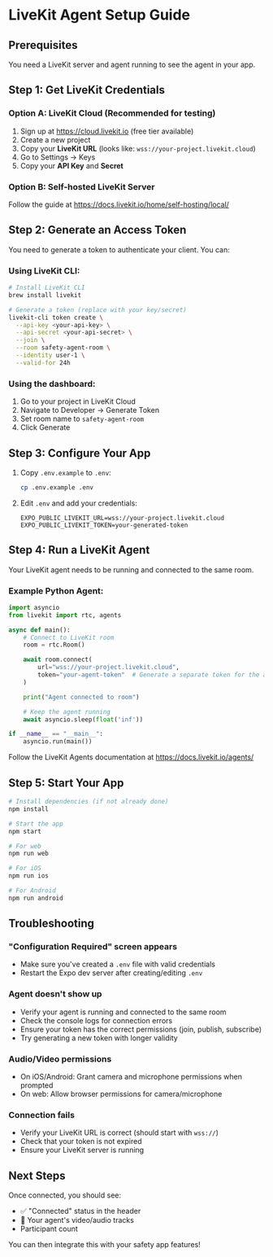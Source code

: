 # LiveKit Agent Setup Guide

## Prerequisites

You need a LiveKit server and agent running to see the agent in your app.

## Step 1: Get LiveKit Credentials

### Option A: LiveKit Cloud (Recommended for testing)

1. Sign up at https://cloud.livekit.io (free tier available)
2. Create a new project
3. Copy your **LiveKit URL** (looks like: `wss://your-project.livekit.cloud`)
4. Go to Settings → Keys
5. Copy your **API Key** and **Secret**

### Option B: Self-hosted LiveKit Server

Follow the guide at https://docs.livekit.io/home/self-hosting/local/

## Step 2: Generate an Access Token

You need to generate a token to authenticate your client. You can:

### Using LiveKit CLI:

```bash
# Install LiveKit CLI
brew install livekit

# Generate a token (replace with your key/secret)
livekit-cli token create \
  --api-key <your-api-key> \
  --api-secret <your-api-secret> \
  --join \
  --room safety-agent-room \
  --identity user-1 \
  --valid-for 24h
```

### Using the dashboard:

1. Go to your project in LiveKit Cloud
2. Navigate to Developer → Generate Token
3. Set room name to `safety-agent-room`
4. Click Generate

## Step 3: Configure Your App

1. Copy `.env.example` to `.env`:
   ```bash
   cp .env.example .env
   ```

2. Edit `.env` and add your credentials:
   ```
   EXPO_PUBLIC_LIVEKIT_URL=wss://your-project.livekit.cloud
   EXPO_PUBLIC_LIVEKIT_TOKEN=your-generated-token
   ```

## Step 4: Run a LiveKit Agent

Your LiveKit agent needs to be running and connected to the same room.

### Example Python Agent:

```python
import asyncio
from livekit import rtc, agents

async def main():
    # Connect to LiveKit room
    room = rtc.Room()

    await room.connect(
        url="wss://your-project.livekit.cloud",
        token="your-agent-token"  # Generate a separate token for the agent
    )

    print("Agent connected to room")

    # Keep the agent running
    await asyncio.sleep(float('inf'))

if __name__ == "__main__":
    asyncio.run(main())
```

Follow the LiveKit Agents documentation at https://docs.livekit.io/agents/

## Step 5: Start Your App

```bash
# Install dependencies (if not already done)
npm install

# Start the app
npm start

# For web
npm run web

# For iOS
npm run ios

# For Android
npm run android
```

## Troubleshooting

### "Configuration Required" screen appears
- Make sure you've created a `.env` file with valid credentials
- Restart the Expo dev server after creating/editing `.env`

### Agent doesn't show up
- Verify your agent is running and connected to the same room
- Check the console logs for connection errors
- Ensure your token has the correct permissions (join, publish, subscribe)
- Try generating a new token with longer validity

### Audio/Video permissions
- On iOS/Android: Grant camera and microphone permissions when prompted
- On web: Allow browser permissions for camera/microphone

### Connection fails
- Verify your LiveKit URL is correct (should start with `wss://`)
- Check that your token is not expired
- Ensure your LiveKit server is running

## Next Steps

Once connected, you should see:
- ✅ "Connected" status in the header
- 🤖 Your agent's video/audio tracks
- Participant count

You can then integrate this with your safety app features!
